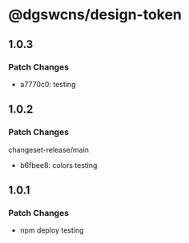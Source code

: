 # @dgswcns/design-token

## 1.0.3

### Patch Changes

-   a7770c0: testing

## 1.0.2

### Patch Changes

changeset-release/main

-   b6fbee8: colors testing

## 1.0.1

### Patch Changes

-   npm deploy testing
